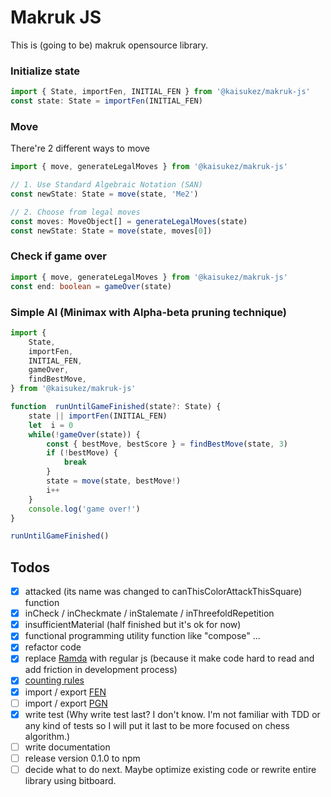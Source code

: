 # Makruk JS
This is (going to be) makruk opensource library.

### Initialize state
```ts
import { State, importFen, INITIAL_FEN } from '@kaisukez/makruk-js'
const state: State = importFen(INITIAL_FEN)
```

### Move
There're 2 different ways to move
```ts
import { move, generateLegalMoves } from '@kaisukez/makruk-js'

// 1. Use Standard Algebraic Notation (SAN)
const newState: State = move(state, 'Me2')

// 2. Choose from legal moves
const moves: MoveObject[] = generateLegalMoves(state)
const newState: State = move(state, moves[0])
```

### Check if game over
```ts
import { move, generateLegalMoves } from '@kaisukez/makruk-js'
const end: boolean = gameOver(state)
```

### Simple AI (Minimax with Alpha-beta pruning technique)
```ts
import {
	State,
	importFen,
	INITIAL_FEN,
	gameOver,
	findBestMove,
} from '@kaisukez/makruk-js'

function  runUntilGameFinished(state?: State) {
	state || importFen(INITIAL_FEN)
	let  i = 0
	while(!gameOver(state)) {
		const { bestMove, bestScore } = findBestMove(state, 3)
		if (!bestMove) {
			break
		}
		state = move(state, bestMove!)
		i++
	}
	console.log('game over!')
}

runUntilGameFinished()
```

## Todos
- [x] attacked (its name was changed to canThisColorAttackThisSquare) function
- [x] inCheck / inCheckmate / inStalemate / inThreefoldRepetition
- [x] insufficientMaterial (half finished but it's ok for now)
- [x] functional programming utility function like "compose" ...
- [x] refactor code
- [x] replace [Ramda](https://ramdajs.com/) with regular js (because it make code hard to read and add friction in development process)
- [x] [counting rules](https://www.chessvariants.com/play/makruk-thai-chess)
- [x] import / export [FEN](https://en.wikipedia.org/wiki/Forsyth%E2%80%93Edwards_Notation)
- [ ] import / export [PGN](https://en.wikipedia.org/wiki/Portable_Game_Notation)
- [x] write test (Why write test last? I don't know. I'm not familiar with TDD or any kind of tests so I will put it last to be more focused on chess algorithm.)
- [ ] write documentation
- [ ] release version 0.1.0 to npm
- [ ] decide what to do next. Maybe optimize existing code or rewrite entire library using bitboard.

